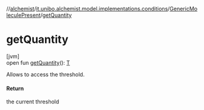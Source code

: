 //[alchemist](../../../index.md)/[it.unibo.alchemist.model.implementations.conditions](../index.md)/[GenericMoleculePresent](index.md)/[getQuantity](get-quantity.md)

# getQuantity

[jvm]\
open fun [getQuantity](get-quantity.md)(): [T](../-abstract-condition/index.md)

Allows to access the threshold.

#### Return

the current threshold
